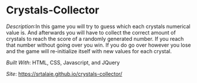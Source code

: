 # Crystals-Collector

*Description*:In this game you will try to guess which each crystals numerical value is. And afterwards you will have to collect the correct amount of crystals to reach the score of a randomly generated number. If you reach that number without going over you win. If you do go over however you lose and the game will re-initialize itself with new values for each crystal.

*Built With*: HTML, CSS, Javascript, and JQuery

*Site*: https://srtalaie.github.io/crystals-collector/
